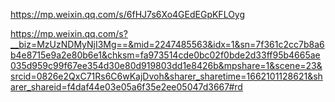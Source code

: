
https://mp.weixin.qq.com/s/6fHJ7s6Xo4GEdEGpKFLOyg


https://mp.weixin.qq.com/s?__biz=MzUzNDMyNjI3Mg==&mid=2247485563&idx=1&sn=7f361c2cc7b8a6b4e8715e9a2e80b6e1&chksm=fa973514cde0bc02f0bde2d33ff95b4665ae035d959c99f67ee354d30e80d919803dd1e8426b&mpshare=1&scene=23&srcid=0826e2QxC71Rs6C6wKajDvoh&sharer_sharetime=1662101128621&sharer_shareid=f4daf44e03e05a6f35e2ee05047d3667#rd
